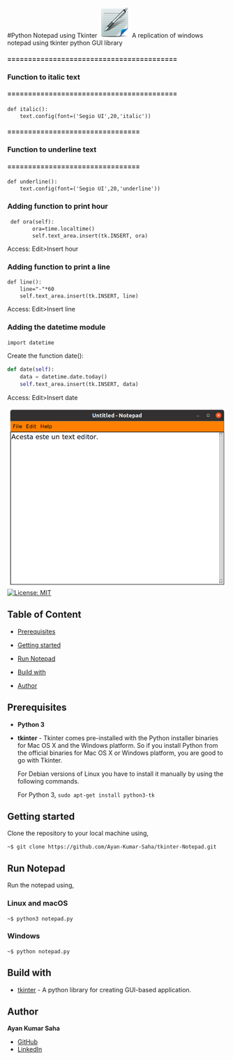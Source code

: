 #Python Notepad using Tkinter
![](texteditor.png) 
A replication of windows notepad using tkinter python GUI library

#### =========================================
### Function to italic text
#### =========================================
```
def italic():
    text.config(font=('Segio UI',20,'italic'))
```
#### ================================
### Function to underline text
#### ================================
```
def underline():
    text.config(font=('Segio UI',20,'underline'))
``` 

### Adding function to print hour
```
 def ora(self):
        ora=time.localtime()
        self.text_area.insert(tk.INSERT, ora)
```
Access: Edit>Insert hour

### Adding function to print a line
```
def line():
    line="-"*60
    self.text_area.insert(tk.INSERT, line)
```
Access: Edit>Insert line

### Adding the datetime module
```import datetime```

Create the function date():
```python
def date(self):
    data = datetime.date.today()
    self.text_area.insert(tk.INSERT, data)
```
Access: Edit>Insert date

![](img.png)
[![License: MIT](https://img.shields.io/badge/License-MIT-green.svg)](LICENSE)


## Table of Content

* [Prerequisites](#prerequisites)

* [Getting started](#getting-started)

* [Run Notepad](#run-notepad)

* [Build with](#build-with)

* [Author](#author)


## Prerequisites

* **Python 3** 
* **tkinter** - Tkinter comes pre-installed with the Python installer binaries for Mac OS X and the Windows platform. So if you install Python from the official binaries for Mac OS X or Windows platform, you are good to go with Tkinter.

    For Debian versions of Linux you have to install it manually by using the following commands.

    For Python 3, `sudo apt-get install python3-tk`

    
## Getting started

Clone the repository to your local machine using,
 
```
~$ git clone https://github.com/Ayan-Kumar-Saha/tkinter-Notepad.git
```

## Run Notepad

Run the notepad using,

### Linux and macOS

```
~$ python3 notepad.py
```

### Windows

```
~$ python notepad.py
```

## Build with

* [tkinter](https://docs.python.org/3/library/tkinter.html) - A python library for creating GUI-based application. 

## Author

**Ayan Kumar Saha**
* [GitHub](https://github.com/Ayan-Kumar-Saha)
* [LinkedIn](https://www.linkedin.com/in/ayankumarsaha/)
